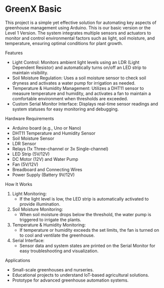 # GreenX Basic
This project is a simple yet effective solution for automating key aspects of greenhouse management using Arduino. 
This is our basic version or the Level 1 Version. The system integrates multiple sensors and actuators to monitor and control environmental factors such as light, soil moisture, and temperature, ensuring optimal conditions for plant growth.


Features
- Light Control: Monitors ambient light levels using an LDR (Light Dependent Resistor) and automatically turns on/off an LED strip to maintain visibility.
- Soil Moisture Regulation: Uses a soil moisture sensor to check soil dryness and activates a water pump for irrigation as needed.
- Temperature & Humidity Management: Utilizes a DHT11 sensor to measure temperature and humidity, and activates a fan to maintain a comfortable environment when thresholds are exceeded.
- Custom Serial Monitor Interface: Displays real-time sensor readings and system statuses for easy monitoring and debugging.



Hardware Requirements
- Arduino board (e.g., Uno or Nano)  
- DHT11 Temperature and Humidity Sensor  
- Soil Moisture Sensor  
- LDR Sensor  
- Relays (1x Three-channel or 3x Single-channel)  
- LED Strip (5V/12V)  
- DC Motor (12V) and Water Pump  
- Fan (5V/12V)  
- Breadboard and Connecting Wires  
- Power Supply (Battery 9V/12V)



How It Works
1. Light Monitoring:  
   - If the light level is low, the LED strip is automatically activated to provide illumination.  
2. Soil Moisture Monitoring:  
   - When soil moisture drops below the threshold, the water pump is triggered to irrigate the plants.  
3. Temperature & Humidity Monitoring:  
   - If temperature or humidity exceeds the set limits, the fan is turned on to cool and ventilate the greenhouse.  
4. Serial Interface:  
   - Sensor data and system states are printed on the Serial Monitor for easy troubleshooting and visualization.



Applications
- Small-scale greenhouses and nurseries.  
- Educational projects to understand IoT-based agricultural solutions.  
- Prototype for advanced greenhouse automation systems.
